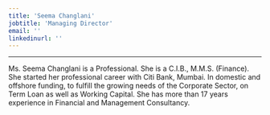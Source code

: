 ```yaml
---
title: 'Seema Changlani'
jobtitle: 'Managing Director'
email: ''
linkedinurl: ''
---
```

<hr />
Ms. Seema Changlani is a Professional.
She is a C.I.B., M.M.S. (Finance). She
started her professional career with Citi
Bank, Mumbai. In domestic and offshore
funding, to fulfill the growing needs of the
Corporate Sector, on Term Loan as well
as Working Capital. She has more than
17 years experience in Financial and
Management Consultancy.
